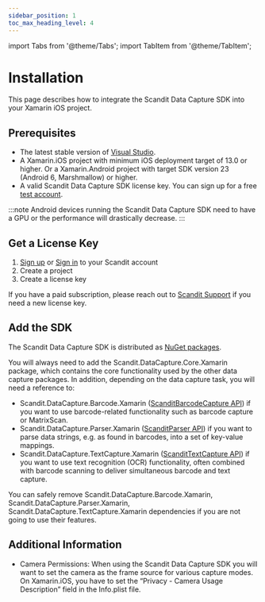 ```yaml
---
sidebar_position: 1
toc_max_heading_level: 4
---
```


import Tabs from '@theme/Tabs';
import TabItem from '@theme/TabItem';

# Installation

This page describes how to integrate the Scandit Data Capture SDK into your Xamarin iOS project.

## Prerequisites

- The latest stable version of [Visual Studio](https://visualstudio.microsoft.com/).
- A Xamarin.iOS project with minimum iOS deployment target of 13.0 or higher. Or a Xamarin.Android project with target SDK version 23 (Android 6, Marshmallow) or higher.
- A valid Scandit Data Capture SDK license key. You can sign up for a free [test account](https://ssl.scandit.com/dashboard/sign-up?p=test&utm%5Fsource=documentation).

:::note
Android devices running the Scandit Data Capture SDK need to have a GPU or the performance will drastically decrease.
:::

## Get a License Key

1. [Sign up](https://ssl.scandit.com/dashboard/sign-up?p=test) or [Sign in](https://ssl.scandit.com/dashboard/sign-in)
   to your Scandit account
2. Create a project
3. Create a license key

If you have a paid subscription, please reach out to [Scandit Support](mailto:support%40scandit.com) if you need a new license key.

## Add the SDK

The Scandit Data Capture SDK is distributed as [NuGet packages](https://www.nuget.org/packages?q=scandit).

You will always need to add the Scandit.DataCapture.Core.Xamarin package, which contains the core functionality used by the other data capture packages. In addition, depending on the data capture task, you will need a reference to:

- Scandit.DataCapture.Barcode.Xamarin ([ScanditBarcodeCapture API](barcode-capture/api.html)) if you want to use barcode-related functionality such as barcode capture or MatrixScan.
- Scandit.DataCapture.Parser.Xamarin ([ScanditParser API](parser/api.html)) if you want to parse data strings, e.g. as found in barcodes, into a set of key-value mappings.
- Scandit.DataCapture.TextCapture.Xamarin ([ScanditTextCapture API](text-capture/api.html)) if you want to use text recognition (OCR) functionality, often combined with barcode scanning to deliver simultaneous barcode and text capture.

You can safely remove Scandit.DataCapture.Barcode.Xamarin, Scandit.DataCapture.Parser.Xamarin, Scandit.DataCapture.TextCapture.Xamarin dependencies if you are not going to use their features.

## Additional Information

- Camera Permissions: When using the Scandit Data Capture SDK you will want to set the camera as the frame source for various capture modes. On Xamarin.iOS, you have to set the “Privacy - Camera Usage Description” field in the Info.plist file.
